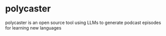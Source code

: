 # polycaster
polycaster is an open source tool using LLMs to generate podcast episodes for learning new languages
